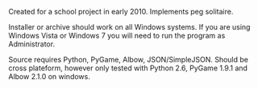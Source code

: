 Created for a school project in early 2010. Implements peg solitaire.

Installer or archive should work on all Windows systems. If you are using Windows Vista or Windows 7 you will need to run the program as Administrator.

Source requires Python, PyGame, Albow, JSON/SimpleJSON. Should be cross plateform, however only tested with Python 2.6, PyGame 1.9.1 and Albow 2.1.0 on windows.